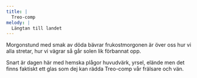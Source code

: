 ```yaml
---
title: |
  Treo-comp
melody: |
  Längtan till landet
---
```

Morgonstund med smak av döda bävrar
frukostmorgonen är över oss
hur vi alla stretar, hur vi vägrar
så går solen lik förbannat opp.

Snart är dagen här med hemska plågor
huvudvärk, yrsel, elände men
det finns faktiskt ett glas som dej kan rädda
Treo-comp vår frälsare och vän.